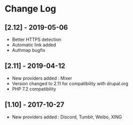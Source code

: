 # Change Log

## [2.12] - 2019-05-06
- Better HTTPS detection
- Automatic link added
- Authmap bugfix

## [2.11] - 2019-04-12
- New providers added : Mixer
- Version changed to 2.11 for compatibility with drupal.org
- PHP 7.2 compatibility

## [1.10] - 2017-10-27
- New providers added : Discord, Tumblr, Weibo, XING